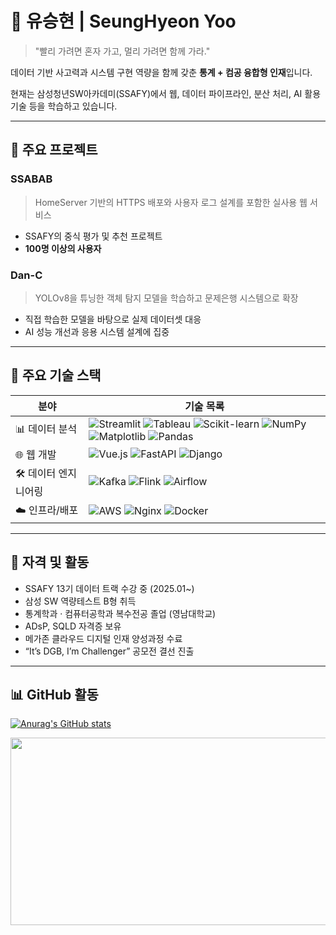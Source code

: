 # 👋 유승현 | SeungHyeon Yoo

> "빨리 가려면 혼자 가고, 멀리 가려면 함께 가라."

데이터 기반 사고력과 시스템 구현 역량을 함께 갖춘 **통계 + 컴공 융합형 인재**입니다. 

현재는 삼성청년SW아카데미(SSAFY)에서 웹, 데이터 파이프라인, 분산 처리, AI 활용 기술 등을 학습하고 있습니다.

---

## 🚀 주요 프로젝트

### SSABAB  
> HomeServer 기반의 HTTPS 배포와 사용자 로그 설계를 포함한 실사용 웹 서비스  
- SSAFY의 중식 평가 및 추천 프로젝트
- **100명 이상의 사용자**  


### Dan-C  
> YOLOv8을 튜닝한 객체 탐지 모델을 학습하고 문제은행 시스템으로 확장  
- 직접 학습한 모델을 바탕으로 실제 데이터셋 대응  
- AI 성능 개선과 응용 시스템 설계에 집중

---
## 💼 주요 기술 스택

| 분야             | 기술 목록 |
|------------------|-----------|
| 📊 데이터 분석     | ![Streamlit](https://img.shields.io/badge/Streamlit-FF4B4B?style=flat&logo=streamlit&logoColor=white) ![Tableau](https://img.shields.io/badge/Tableau-E97627?style=flat&logo=tableau&logoColor=white) ![Scikit-learn](https://img.shields.io/badge/Scikit--Learn-F7931E?style=flat&logo=scikit-learn&logoColor=white) ![NumPy](https://img.shields.io/badge/NumPy-013243?style=flat&logo=numpy&logoColor=white) ![Matplotlib](https://img.shields.io/badge/Matplotlib-11557C?style=flat&logo=matplotlib&logoColor=white) ![Pandas](https://img.shields.io/badge/Pandas-150458?style=flat&logo=pandas&logoColor=white) |
| 🌐 웹 개발        | ![Vue.js](https://img.shields.io/badge/Vue.js-4FC08D?style=flat&logo=vue.js&logoColor=white) ![FastAPI](https://img.shields.io/badge/FastAPI-009688?style=flat&logo=fastapi&logoColor=white) ![Django](https://img.shields.io/badge/Django-092E20?style=flat&logo=django&logoColor=white) |
| 🛠️ 데이터 엔지니어링 | ![Kafka](https://img.shields.io/badge/Apache_Kafka-231F20?style=flat&logo=apachekafka&logoColor=white) ![Flink](https://img.shields.io/badge/Apache_Flink-E6522C?style=flat&logo=apacheflink&logoColor=white) ![Airflow](https://img.shields.io/badge/Apache_Airflow-017CEE?style=flat&logo=apacheairflow&logoColor=white) |
| ☁️ 인프라/배포     | ![AWS](https://img.shields.io/badge/AWS-232F3E?style=flat&logo=amazonaws&logoColor=white) ![Nginx](https://img.shields.io/badge/Nginx-009639?style=flat&logo=nginx&logoColor=white) ![Docker](https://img.shields.io/badge/Docker-2496ED?style=flat&logo=docker&logoColor=white) |


---

## 🏅 자격 및 활동

- SSAFY 13기 데이터 트랙 수강 중 (2025.01~)
- 삼성 SW 역량테스트 B형 취득
- 통계학과 · 컴퓨터공학과 복수전공 졸업 (영남대학교)
- ADsP, SQLD 자격증 보유  
- 메가존 클라우드 디지털 인재 양성과정 수료  
- “It’s DGB, I’m Challenger” 공모전 결선 진출  

---

## 📊 GitHub 활동

[![Anurag's GitHub stats](https://github-readme-stats.vercel.app/api?username=Yoo-SeungHyeon&show_icons=true&theme=default)](https://github.com/anuraghazra/github-readme-stats)

<a href="https://www.solve-nyang.com"><img src="https://api.solve-nyang.com/compose/ysh01150" width="600" height="300"/></a>
